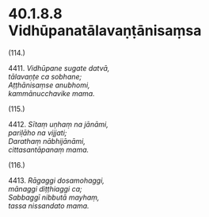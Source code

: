 # 40.1.8.8 Vidhūpanatālavaṇṭānisaṃsa

(114.)

4411\. _Vidhūpane sugate datvā,_  
_tālavaṇṭe ca sobhane;_  
_Aṭṭhānisaṃse anubhomi,_  
_kammānucchavike mama._  

(115.)

4412\. _Sītaṃ uṇhaṃ na jānāmi,_  
_pariḷāho na vijjati;_  
_Darathaṃ nābhijānāmi,_  
_cittasantāpanaṃ mama._  

(116.)

4413\. _Rāgaggi dosamohaggi,_  
_mānaggi diṭṭhiaggi ca;_  
_Sabbaggī nibbutā mayhaṃ,_  
_tassa nissandato mama._
